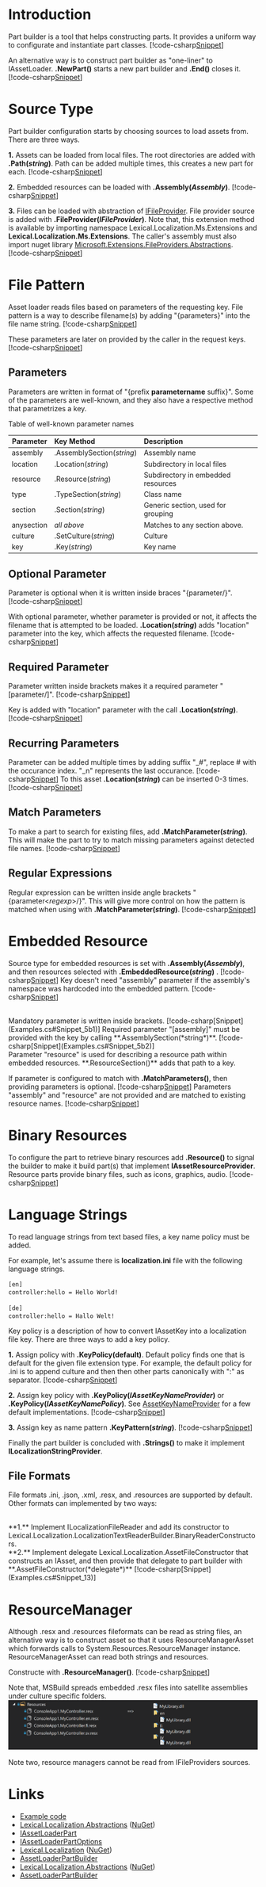 ﻿# Introduction
Part builder is a tool that helps constructing parts. 
It provides a uniform way to configurate and instantiate part classes.
[!code-csharp[Snippet](Examples.cs#Snippet_11)]

An alternative way is to construct part builder as "one-liner" to IAssetLoader.
**.NewPart()** starts a new part builder and **.End()** closes it.
[!code-csharp[Snippet](Examples.cs#Snippet_12)]

# Source Type
Part builder configuration starts by choosing sources to load assets from. There are three ways.

**1.** Assets can be loaded from local files. The root directories are added with **.Path(*string*)**. 
Path can be added multiple times, this creates a new part for each.
[!code-csharp[Snippet](Examples.cs#Snippet_1)]

**2.** Embedded resources can be loaded with **.Assembly(*Assembly*)**.
[!code-csharp[Snippet](Examples.cs#Snippet_2)]

**3.** Files can be loaded with abstraction of [IFileProvider](https://github.com/aspnet/Extensions/blob/master/src/FileProviders/Abstractions/src/IFileProvider.cs).
File provider source is added with **.FileProvider(*IFileProvider*)**. 
Note that, this extension method is available by importing namespace Lexical.Localization.Ms.Extensions and **Lexical.Localization.Ms.Extensions**.
The caller's assembly must also import nuget library [Microsoft.Extensions.FileProviders.Abstractions](https://www.nuget.org/packages/Microsoft.Extensions.FileProviders.Abstractions/).
[!code-csharp[Snippet](Examples.cs#Snippet_3)]

# File Pattern
Asset loader reads files based on parameters of the requesting key. 
File pattern is a way to describe filename(s) by adding "{parameters}" into the file name string.
[!code-csharp[Snippet](Examples.cs#Snippet_4a1)]

These parameters are later on provided by the caller in the request keys.
[!code-csharp[Snippet](Examples.cs#Snippet_4a2)]

## Parameters
Parameters are written in format of "{prefix **parametername** suffix}". 
Some of the parameters are well-known, and they also have a respective method that parametrizes a key.

Table of well-known parameter names

| Parameter | Key Method  | Description |
|----------|:--------|:------------|
| assembly | .AssemblySection(*string*) | Assembly name |
| location | .Location(*string*) | Subdirectory in local files |
| resource | .Resource(*string*) | Subdirectory in embedded resources |
| type | .TypeSection(*string*) | Class name |
| section | .Section(*string*) | Generic section, used for grouping |
| anysection | *all above* | Matches to any section above. |
| culture  | .SetCulture(*string*) | Culture |
| key | .Key(*string*) | Key name |

## Optional Parameter
Parameter is optional when it is written inside braces "{parameter/}".
[!code-csharp[Snippet](Examples.cs#Snippet_4b1)]

With optional parameter, whether parameter is provided or not, it affects the filename that is attempted to be loaded. 
**.Location(*string*)** adds "location" parameter into the key, which affects the requested filename.
[!code-csharp[Snippet](Examples.cs#Snippet_4b2)]

## Required Parameter
Parameter written inside brackets makes it a required parameter "[parameter/]". 
[!code-csharp[Snippet](Examples.cs#Snippet_4c1)]

Key is added with "location" parameter with the call **.Location(*string*)**.
[!code-csharp[Snippet](Examples.cs#Snippet_4c2)]

## Recurring Parameters
Parameter can be added multiple times by adding suffix "_#", replace # with the occurance index. "_n" represents the last occurance.
[!code-csharp[Snippet](Examples.cs#Snippet_4d1)]
To this asset **.Location(*string*)** can be inserted 0-3 times.
[!code-csharp[Snippet](Examples.cs#Snippet_4d2)]

## Match Parameters
To make a part to search for existing files, add **.MatchParameter(*string*)**. 
This will make the part to try to match missing parameters against detected file names.
[!code-csharp[Snippet](Examples.cs#Snippet_4e)]

## Regular Expressions
Regular expression can be written inside angle brackets "{parameter&lt;*regexp*&gt;/}".
This will give more control on how the pattern is matched when using with **.MatchParameter(*string*)**.
[!code-csharp[Snippet](Examples.cs#Snippet_4f)]

# Embedded Resource
Source type for embedded resources is set with **.Assembly(*Assembly*)**, and then 
resources selected with **.EmbeddedResource(*string*)** .
[!code-csharp[Snippet](Examples.cs#Snippet_5a1)]
Key doesn't need "assembly" parameter if the assembly's namespace was hardcoded into the embedded pattern.
[!code-csharp[Snippet](Examples.cs#Snippet_5a2)]

<br/>
Mandatory parameter is written inside brackets.
[!code-csharp[Snippet](Examples.cs#Snippet_5b1)]
Required parameter "[assembly]" must be provided with the key by calling **.AssemblySection(*string*)**.
[!code-csharp[Snippet](Examples.cs#Snippet_5b2)]

<br/>
Parameter "resource" is used for describing a resource path within embedded resources. **.ResourceSection()** adds that path to a key.

If parameter is configured to match with **.MatchParameters()**, then providing parameters is optional. 
[!code-csharp[Snippet](Examples.cs#Snippet_5c1)]
Parameters "assembly" and "resource" are not provided and are matched to existing resource names.
[!code-csharp[Snippet](Examples.cs#Snippet_5c2)]

# Binary Resources
To configure the part to retrieve binary resources
add **.Resource()** to signal the builder to make it build part(s) that implement **IAssetResourceProvider**.
Resource parts provide binary files, such as icons, graphics, audio.
[!code-csharp[Snippet](Examples.cs#Snippet_10)]

# Language Strings
To read language strings from text based files, a key name policy must be added.

For example, let's assume there is **localization.ini** file with the following language strings.
```none
[en]
controller:hello = Hello World!

[de]
controller:hello = Hallo Welt!
```

Key policy is a description of how to convert IAssetKey into a localization file key.
There are three ways to add a key policy.

**1.** Assign policy with **.KeyPolicy(default)**.
Default policy finds one that is default for the given file extension type. 
For example, the default policy for .ini is to append culture and then then other parts canonically with ":" as separator.
[!code-csharp[Snippet](Examples.cs#Snippet_6)]

**2.** Assign key policy with **.KeyPolicy(*IAssetKeyNameProvider*)** or **.KeyPolicy(*IAssetKeyNamePolicy*)**.
See [AssetKeyNameProvider](https://github.com/tagcode/Lexical.Localization/blob/master/Lexical.Localization/Localization/AssetKey/AssetKeyNameProvider.cs) for a few default implementations.
[!code-csharp[Snippet](Examples.cs#Snippet_7)]

**3.** Assign key as name pattern **.KeyPattern(*string*)**.
[!code-csharp[Snippet](Examples.cs#Snippet_8)]


Finally the part builder is concluded with **.Strings()** to make it implement **ILocalizationStringProvider**.

## File Formats
File formats .ini, .json, .xml, .resx, and .resources are supported by default.
Other formats can implemented by two ways:

<br/>
**1.** Implement ILocalizationFileReader and add its constructor to Lexical.Localization.LocalizationTextReaderBuilder.BinaryReaderConstructors.

<br/>
**2.** Implement delegate Lexical.Localization.AssetFileConstructor that constructs an IAsset, and then provide that delegate to part builder with **.AssetFileConstructor(*delegate*)**
[!code-csharp[Snippet](Examples.cs#Snippet_13)]

# ResourceManager
Although .resx and .resources fileformats can be read as string files, an alternative way is to construct asset so
that it uses ResourceManagerAsset which forwards calls to System.Resources.ResourceManager instance.
ResourceManagerAsset can read both strings and resources. 

Constructe with **.ResourceManager()**. 
[!code-csharp[Snippet](Examples.cs#Snippet_9)]

Note that, MSBuild spreads embedded .resx files into satellite assemblies under culture specific folders.
![ResXes](resx.png)

Note two, resource managers cannot be read from IFileProviders sources.

# Links
* [Example code](https://github.com/tagcode/Lexical.Localization/tree/master/docs/IAssetLoader/PartBuilder/Examples.cs)
* [Lexical.Localization.Abstractions](https://github.com/tagcode/Lexical.Localization/tree/master/Lexical.Localization.Abstractions) ([NuGet](https://www.nuget.org/packages/Lexical.Localization.Abstractions/))
 * [IAssetLoaderPart](https://github.com/tagcode/Lexical.Localization/blob/master/Lexical.Localization/Abstractions/Asset/IAssetLoaderPart.cs)
 * [IAssetLoaderPartOptions](https://github.com/tagcode/Lexical.Localization/blob/master/Lexical.Localization/Abstractions/Asset/IAssetLoaderPartOptions.cs)
* [Lexical.Localization](https://github.com/tagcode/Lexical.Localization/tree/master/Lexical.Localization) ([NuGet](https://www.nuget.org/packages/Lexical.Localization/))
 * [AssetLoaderPartBuilder](https://github.com/tagcode/Lexical.Localization/blob/master/Lexical.Localization/Localization/AssetLoader/AssetLoaderPartBuilder.cs)
* [Lexical.Localization.Abstractions](https://github.com/tagcode/Lexical.Localization/tree/master/Lexical.Localization.Abstractions) ([NuGet](https://www.nuget.org/packages/Lexical.Localization.Abstractions/))
 * [AssetLoaderPartBuilder](https://github.com/tagcode/Lexical.Localization/blob/master/Lexical.Localization/Localization/LocalizationAssetLoader/AssetLoaderPartBuilder.cs)
